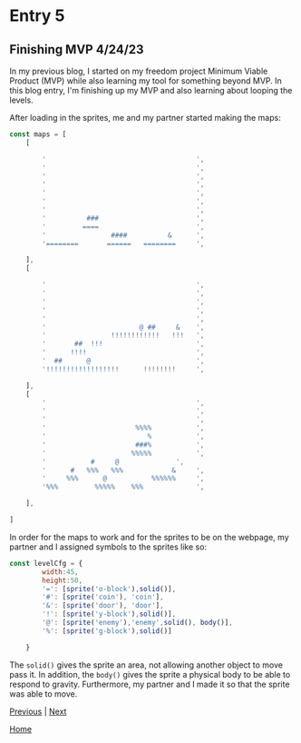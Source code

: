 # Entry 5
## Finishing MVP 4/24/23

In my previous blog, I started on my freedom project Minimum Viable Product (MVP) while also learning my tool for something beyond MVP. In this blog entry, I'm finishing up my MVP and also learning about looping the levels. 

After loading in the sprites, me and my partner started making the maps:

```js
const maps = [
	[

		'                                     ',
		'                                     ',
		'                                     ',
		'                                     ',
		'                                     ',
		'                                     ',
		'                                     ',
		'          ###                        ',
		'         ====                        ',
		'                ####          &      ',
		'========       ======   ========     ',

	],
	[

		'                                     ',
		'                                     ',
		'                                     ',
		'                                     ',
		'                                     ',
		'                       @ ##     &    ',
		'                !!!!!!!!!!!!   !!!   ',
		'       ##  !!!                       ',
		'      !!!!                           ',
		'  ##      @                          ',
		'!!!!!!!!!!!!!!!!!!      !!!!!!!!     ',

	],
	[
		'                                     ',
		'                                     ',
		'                                     ',
		'                      %%%%           ',
		'                         %           ',
		'                      ###%           ',
		'                     %%%%%           ',
		'           #     @              ',
		'      #   %%%   %%%            &     ',
		'     %%%      @           %%%%%%     ',
		'%%%         %%%%%    %%%             ',

	],

]
```
In order for the maps to work and for the sprites to be on the webpage, my partner and I assigned symbols to the sprites like so:
```js
const levelCfg = {
		width:45,
		height:50,
		'=': [sprite('o-block'),solid()],
		'#': [sprite('coin'), 'coin'],
		'&': [sprite('door'), 'door'],
		'!': [sprite('y-block'),solid()],
		'@': [sprite('enemy'),'enemy',solid(), body()],
		'%': [sprite('g-block'),solid()]

	}
```
The `solid()` gives the sprite an area, not allowing another object to move pass it. In addition, the `body()` gives the sprite a physical body to be able to respond to gravity. Furthermore, my partner and I made it so that the sprite was able to move. 

[Previous](entry04.md) | [Next](entry06.md)

[Home](../README.md)
